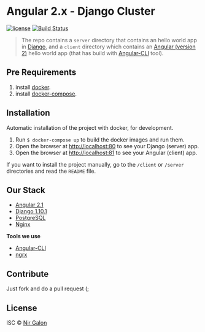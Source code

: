 # Angular 2.x - Django Cluster

[![license][license-image]][license-url] [![Build Status][travis-image]][travis-url]

> The repo contains a `server` directory that contains an hello world app in [Django](https://www.djangoproject.com/), and a `client` directory which contains an [Angular (version 2)](https://angular.io/) hello world app (that has build with [Angular-CLI](https://github.com/angular/angular-cli) tool).

## Pre Requirements

1. install [docker](https://www.docker.com/).
2. install [docker-compose](https://docs.docker.com/compose/install/).

## Installation

Automatic installation of the project with docker, for development.

1. Run `$ docker-compose up` to build the docker images and run them.
3. Open the browser at [http://localhost:80](http://localhost:80) to see your Django (server) app.
3. Open the browser at [http://localhost:81](http://localhost:81) to see your Angular (client) app.

If you want to install the project manually, go to the `/client` or `/server` directories and read the `README` file.

## Our Stack

* [Angular 2.1](https://angular.io/)
* [Django 1.10.1](https://www.djangoproject.com/)
* [PostgreSQL](http://www.postgresql.org/)
* [Nginx](https://www.nginx.com/resources/wiki/)

**Tools we use**

* [Angular-CLI](https://cli.angular.io/)
* [ngrx](https://github.com/ngrx)

## Contribute

Just fork and do a pull request (;

## License

ISC © [Nir Galon](http://www.nirgn.com)

[license-image]: https://img.shields.io/badge/license-ISC-blue.svg
[license-url]: https://github.com/nirgn975/Angular2-Django-cluster/blob/master/LICENSE
[travis-image]: https://travis-ci.org/nirgn975/Angular2-Django-cluster.svg?branch=master
[travis-url]: https://travis-ci.org/nirgn975/Angular2-Django-cluster
